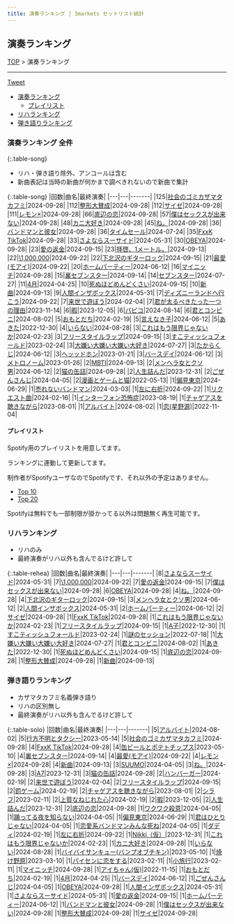```yaml
---
title: 演奏ランキング | 3markets セットリスト統計
---
```

## 演奏ランキング


[TOP](/setlist/) > 演奏ランキング

___

 <a href="https://twitter.com/share?ref_src=twsrc%5Etfw" data-text="3markets[ ]セットリスト > 演奏ランキング" class="twitter-share-button" data-via="3markets" data-hashtags="3markets" data-related="3markets" data-show-count="false">Tweet</a>

* [演奏ランキング](#演奏ランキング)
    * [プレイリスト](#プレイリスト)
* [リハランキング](#リハランキング)
* [弾き語りランキング](#弾き語りランキング)


### 演奏ランキング 全件

{:.table-song}

* リハ・弾き語り除外、アンコールは含む
* 新曲表記は当時の新曲が何かまで調べきれないので新曲で集計

{:.table-song}
|回数|曲名|最終演奏|
|---|---|-------|
|125|[社会のゴミカザマタカフミ](song002.html)|2024-09-28|
|112|[整形大賛成](song005.html)|2024-09-28|
|112|[サイゼ](song004.html)|2024-09-28|
|111|[レモン×](song003.html)|2024-09-28|
|66|[底辺の恋](song008.html)|2024-09-28|
|57|[僕はセックスが出来ない](song006.html)|2024-09-28|
|48|[カニ大好き](song079.html)|2024-09-28|
|45|[ね。](song076.html)|2024-09-28|
|36|[バンドマンと彼女](song009.html)|2024-09-28|
|36|[タイムセール](song007.html)|2024-07-24|
|35|[FxxK TikTok](song082.html)|2024-09-28|
|33|[さよならスーサイド](song013.html)|2024-05-31|
|30|[OBEYA](song021.html)|2024-09-28|
|23|[愛の返金](song012.html)|2024-09-15|
|23|[拝啓、1メートル。](song010.html)|2024-09-13|
|22|[\1,000,000](song022.html)|2024-09-22|
|22|[下北沢のギターロック](song015.html)|2024-09-15|
|21|[最愛(モアイ)](song014.html)|2024-09-22|
|20|[ホームパーティー](song011.html)|2024-06-12|
|16|[マイニッチ](song046.html)|2024-09-28|
|15|[裏セブンスター](song017.html)|2024-09-14|
|14|[セブンスター](song020.html)|2024-07-27|
|11|[4月](song029.html)|2024-04-25|
|10|[死ぬほどめんどくさい](song018.html)|2024-09-15|
|10|[新曲](song001.html)|2024-09-13|
|9|[人間インザボックス](song016.html)|2024-05-31|
|7|[ディズニーランドへ行こう](song095.html)|2024-09-22|
|7|[来世で遊ぼう](song075.html)|2024-02-04|
|7|[君が太るべきたった一つの理由](song034.html)|2023-11-14|
|6|[暇](song040.html)|2023-12-05|
|6|[パピコ](song036.html)|2024-08-14|
|6|[君とコンビニ](song024.html)|2024-08-02|
|5|[おもとだち](song033.html)|2024-02-19|
|5|[言えなき子](song027.html)|2024-06-12|
|5|[あきた](song019.html)|2022-12-30|
|4|[いらない](song078.html)|2024-08-28|
|3|[これはもう限界じゃないか](song081.html)|2024-02-23|
|3|[フリースタイルラップ](song074.html)|2024-09-15|
|3|[すこティッシュフォールド](song045.html)|2023-02-24|
|3|[大嫌い大嫌い大嫌い大好き](song035.html)|2024-07-27|
|3|[たからくじ](song032.html)|2024-06-12|
|3|[ヘッッドホン](song030.html)|2023-01-21|
|3|[バースデイ](song028.html)|2024-06-12|
|3|[メトロノーム](song025.html)|2023-01-26|
|2|[MBTI](song096.html)|2024-09-13|
|2|[メンヘラ女とクソ男](song072.html)|2024-06-12|
|2|[猫の缶詰](song041.html)|2024-09-28|
|2|[人生詰んだ](song031.html)|2023-12-31|
|2|[ごぜんさんじ](song026.html)|2024-04-05|
|2|[漫画とゲームと猫](song023.html)|2022-05-13|
|1|[偏見東京](song092.html)|2024-06-29|
|1|[売れないバンドマン](song089.html)|2024-03-03|
|1|[左に右折](song087.html)|2024-09-22|
|1|[リクエスト曲](song086.html)|2024-02-16|
|1|[インターフォン恐怖症](song080.html)|2023-08-19|
|1|[チャゲアスを聴きながら](song070.html)|2023-08-01|
|1|[アルバイト](song042.html)|2024-08-02|
|1|[恋(星野源)](song037.html)|2022-11-04|


#### プレイリスト

Spotify用のプレイリストを用意してます。

ランキングに連動して更新してます。

制作者がSpotifyユーザなのでSpotifyです、それ以外の予定はありません。

* [Top 10](https://open.spotify.com/playlist/2k4rxGfOCIWZhr0lHnA0Yf)
* [Top 20](https://open.spotify.com/playlist/00msjQPDjFaoAm6IIEM2ka)

Spotifyは無料でも一部制限が掛かってる以外は問題無く再生可能です。

### リハランキング

* リハのみ
* 最終演奏がリハ以外も含んでるけど許して


{:.table-rehea}
|回数|曲名|最終演奏|
|---|---|-------|
|8|[さよならスーサイド](song013.html)|2024-05-31|
|7|[\1,000,000](song022.html)|2024-09-22|
|7|[愛の返金](song012.html)|2024-09-15|
|7|[僕はセックスが出来ない](song006.html)|2024-09-28|
|6|[OBEYA](song021.html)|2024-09-28|
|4|[ね。](song076.html)|2024-09-28|
|4|[下北沢のギターロック](song015.html)|2024-09-15|
|3|[メンヘラ女とクソ男](song072.html)|2024-06-12|
|2|[人間インザボックス](song016.html)|2024-05-31|
|2|[ホームパーティー](song011.html)|2024-06-12|
|2|[サイゼ](song004.html)|2024-09-28|
|1|[FxxK TikTok](song082.html)|2024-09-28|
|1|[これはもう限界じゃないか](song081.html)|2024-02-23|
|1|[フリースタイルラップ](song074.html)|2024-09-15|
|1|[A子](song047.html)|2022-12-30|
|1|[すこティッシュフォールド](song045.html)|2023-02-24|
|1|[謎のセッション](song038.html)|2022-07-18|
|1|[大嫌い大嫌い大嫌い大好き](song035.html)|2024-07-27|
|1|[君とコンビニ](song024.html)|2024-08-02|
|1|[あきた](song019.html)|2022-12-30|
|1|[死ぬほどめんどくさい](song018.html)|2024-09-15|
|1|[底辺の恋](song008.html)|2024-09-28|
|1|[整形大賛成](song005.html)|2024-09-28|
|1|[新曲](song001.html)|2024-09-13|


### 弾き語りランキング

* カザマタカフミ名義弾き語り
* リハの区別無し
* 最終演奏がリハ以外も含んでるけど許して


{:.table-solo}
|回数|曲名|最終演奏|
|---|---|-------|
|5|[アルバイト](song042.html)|2024-08-02|
|5|[行方不明とタクシー](song039.html)|2023-05-14|
|5|[社会のゴミカザマタカフミ](song002.html)|2024-09-28|
|4|[FxxK TikTok](song082.html)|2024-09-28|
|4|[缶ビールとポテトチップス](song043.html)|2023-05-10|
|4|[裏セブンスター](song017.html)|2024-09-14|
|4|[最愛(モアイ)](song014.html)|2024-09-22|
|4|[レモン×](song003.html)|2024-09-28|
|4|[新曲](song001.html)|2024-09-13|
|3|[SUUMO](song083.html)|2024-04-05|
|3|[ね。](song076.html)|2024-09-28|
|3|[A7](song073.html)|2023-12-31|
|3|[猫の缶詰](song041.html)|2024-09-28|
|2|[ハンバーガー](song084.html)|2024-02-19|
|2|[来世で遊ぼう](song075.html)|2024-02-04|
|2|[フリースタイルラップ](song074.html)|2024-09-15|
|2|[罰ゲーム](song071.html)|2024-02-19|
|2|[チャゲアスを聴きながら](song070.html)|2023-08-01|
|2|[シラフ](song050.html)|2023-02-11|
|2|[上質なねじれた心](song048.html)|2024-02-19|
|2|[暇](song040.html)|2023-12-05|
|2|[人生詰んだ](song031.html)|2023-12-31|
|2|[底辺の恋](song008.html)|2024-09-28|
|1|[ワクワク殺意](song094.html)|2024-04-05|
|1|[踊ってる夜を知らない](song093.html)|2024-04-05|
|1|[偏見東京](song092.html)|2024-06-29|
|1|[君はひとりじゃない](song091.html)|2024-04-05|
|1|[恋愛系バンドマンみんな死ね](song090.html)|2024-04-05|
|1|[ダディ](song088.html)|2024-02-19|
|1|[左に右折](song087.html)|2024-09-22|
|1|[Nikki（仮）](song085.html)|2023-12-31|
|1|[これはもう限界じゃないか](song081.html)|2024-02-23|
|1|[カニ大好き](song079.html)|2024-09-28|
|1|[いらない](song078.html)|2024-08-28|
|1|[バイバイサンキュー(バンプオブチキン)](song077.html)|2023-05-10|
|1|[焼け野原](song069.html)|2023-03-10|
|1|[パイセンに恋をする](song051.html)|2023-02-11|
|1|[小旅行](song049.html)|2023-02-11|
|1|[マイニッチ](song046.html)|2024-09-28|
|1|[アイちゃん(仮)](song044.html)|2022-11-15|
|1|[おもとだち](song033.html)|2024-02-19|
|1|[4月](song029.html)|2024-04-25|
|1|[バースデイ](song028.html)|2024-06-12|
|1|[ごぜんさんじ](song026.html)|2024-04-05|
|1|[OBEYA](song021.html)|2024-09-28|
|1|[人間インザボックス](song016.html)|2024-05-31|
|1|[さよならスーサイド](song013.html)|2024-05-31|
|1|[愛の返金](song012.html)|2024-09-15|
|1|[ホームパーティー](song011.html)|2024-06-12|
|1|[バンドマンと彼女](song009.html)|2024-09-28|
|1|[僕はセックスが出来ない](song006.html)|2024-09-28|
|1|[整形大賛成](song005.html)|2024-09-28|
|1|[サイゼ](song004.html)|2024-09-28|


<script src="https://cdnjs.cloudflare.com/ajax/libs/jquery/3.6.1/jquery.min.js" integrity="sha512-aVKKRRi/Q/YV+4mjoKBsE4x3H+BkegoM/em46NNlCqNTmUYADjBbeNefNxYV7giUp0VxICtqdrbqU7iVaeZNXA==" crossorigin="anonymous" referrerpolicy="no-referrer"></script>
<script src="https://cdnjs.cloudflare.com/ajax/libs/jquery.tablesorter/2.31.3/js/jquery.tablesorter.min.js" integrity="sha512-qzgd5cYSZcosqpzpn7zF2ZId8f/8CHmFKZ8j7mU4OUXTNRd5g+ZHBPsgKEwoqxCtdQvExE5LprwwPAgoicguNg==" crossorigin="anonymous" referrerpolicy="no-referrer"></script>
<link rel="stylesheet" href="https://cdnjs.cloudflare.com/ajax/libs/jquery.tablesorter/2.31.3/css/theme.default.min.css" integrity="sha512-wghhOJkjQX0Lh3NSWvNKeZ0ZpNn+SPVXX1Qyc9OCaogADktxrBiBdKGDoqVUOyhStvMBmJQ8ZdMHiR3wuEq8+w==" crossorigin="anonymous" referrerpolicy="no-referrer" />
<script>
$(function() {
    $(".table-song").tablesorter();
    $(".table-rehea").tablesorter();
    $(".table-solo").tablesorter();
});
</script>

<script async src="https://platform.twitter.com/widgets.js" charset="utf-8"></script>